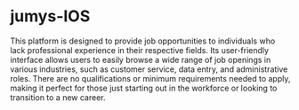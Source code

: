 # jumys-IOS
This platform is designed to provide job opportunities to individuals who lack professional experience in their respective fields. Its user-friendly interface allows users to easily browse a wide range of job openings in various industries, such as customer service, data entry, and administrative roles. 
There are no qualifications or minimum requirements needed to apply, making it perfect for those just starting out in the workforce or looking to transition to a new career.
